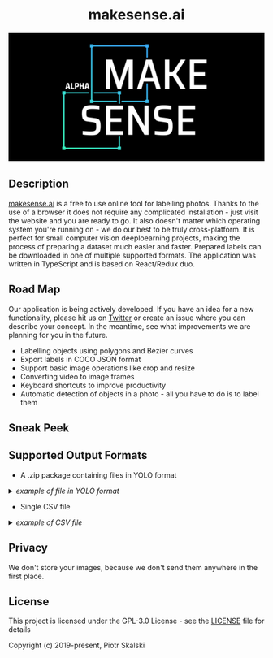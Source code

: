 <h1 align="center">makesense.ai</h1>

<p align="center"> 
    <img width="600" src=".//public/img/main-image-dark_alter.png" alt="Logo">
</p>

## Description

[makesense.ai][1] is a free to use online tool for labelling photos. Thanks to the use of a browser it does not require any complicated installation - just visit the website and you are ready to go. It also doesn't matter which operating system you're running on - we do our best to be truly cross-platform. It is perfect for small computer vision deeploearning projects, making the process of preparing a dataset much easier and faster. Prepared labels can be downloaded  in one of multiple supported formats. The application was written in TypeScript and is based on React/Redux duo.

## Road Map

Our application is being actively developed. If you have an idea for a new functionality, please hit us on [Twitter][3] or create an issue where you can describe your concept. In the meantime, see what improvements we are planning for you in the future.

* Labelling objects using polygons and Bézier curves
* Export labels in COCO JSON format
* Support basic image operations like crop and resize
* Converting video to image frames
* Keyboard shortcuts to improve productivity 
* Automatic detection of objects in a photo - all you have to do is to label them

## Sneak Peek

## Supported Output Formats

* A .zip package containing files in YOLO format

<details><summary><i>example of file in YOLO format</i></summary><p>
    
```
1 0.404528 0.543963 0.244094 0.727034
2 0.610236 0.494751 0.188976 0.437008
1 0.754921 0.791339 0.354331 0.413386
```
</p></details>

* Single CSV file

<details><summary><i>example of CSV file</i></summary><p>

```
```
</p></details>

## Privacy

We don't store your images, because we don't send them anywhere in the first place.

## License

This project is licensed under the GPL-3.0 License - see the [LICENSE][2] file for details

Copyright (c) 2019-present, Piotr Skalski

[1]: http://makesense.ai
[2]: ./LICENSE
[3]: https://twitter.com/PiotrSkalski92

